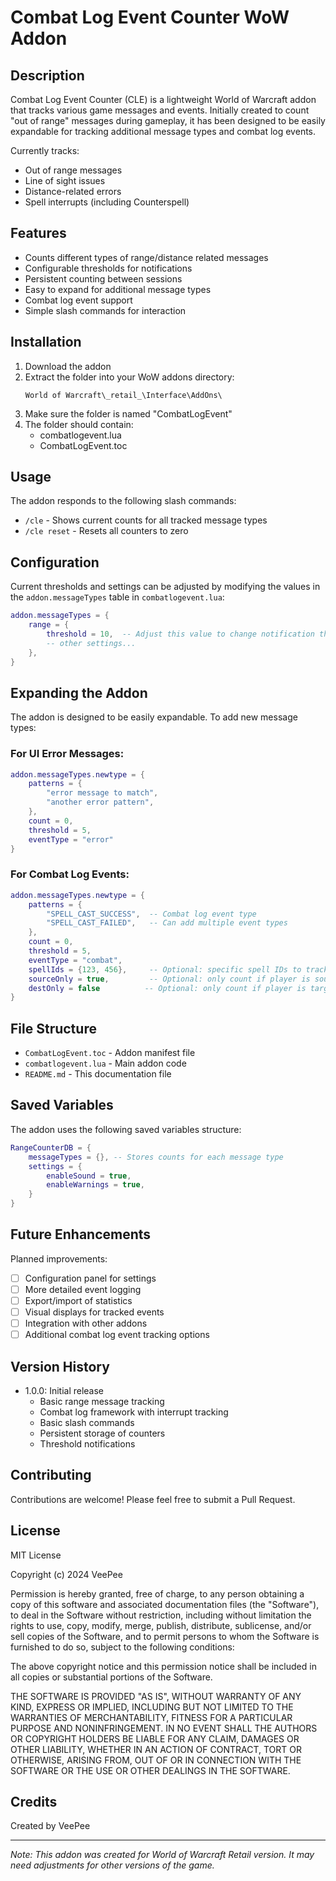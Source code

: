 # Combat Log Event Counter WoW Addon

## Description

Combat Log Event Counter (CLE) is a lightweight World of Warcraft addon that tracks various game messages and events. Initially created to count "out of range" messages during gameplay, it has been designed to be easily expandable for tracking additional message types and combat log events.

Currently tracks:

- Out of range messages
- Line of sight issues
- Distance-related errors
- Spell interrupts (including Counterspell)

## Features

- Counts different types of range/distance related messages
- Configurable thresholds for notifications
- Persistent counting between sessions
- Easy to expand for additional message types
- Combat log event support
- Simple slash commands for interaction

## Installation

1. Download the addon
2. Extract the folder into your WoW addons directory:
   ```
   World of Warcraft\_retail_\Interface\AddOns\
   ```
3. Make sure the folder is named "CombatLogEvent"
4. The folder should contain:
   - combatlogevent.lua
   - CombatLogEvent.toc

## Usage

The addon responds to the following slash commands:

- `/cle` - Shows current counts for all tracked message types
- `/cle reset` - Resets all counters to zero

## Configuration

Current thresholds and settings can be adjusted by modifying the values in the `addon.messageTypes` table in `combatlogevent.lua`:

```lua
addon.messageTypes = {
    range = {
        threshold = 10,  -- Adjust this value to change notification threshold
        -- other settings...
    },
}
```

## Expanding the Addon

The addon is designed to be easily expandable. To add new message types:

### For UI Error Messages:

```lua
addon.messageTypes.newtype = {
    patterns = {
        "error message to match",
        "another error pattern",
    },
    count = 0,
    threshold = 5,
    eventType = "error"
}
```

### For Combat Log Events:

```lua
addon.messageTypes.newtype = {
    patterns = {
        "SPELL_CAST_SUCCESS",  -- Combat log event type
        "SPELL_CAST_FAILED",   -- Can add multiple event types
    },
    count = 0,
    threshold = 5,
    eventType = "combat",
    spellIds = {123, 456},     -- Optional: specific spell IDs to track
    sourceOnly = true,         -- Optional: only count if player is source
    destOnly = false          -- Optional: only count if player is target
}
```

## File Structure

- `CombatLogEvent.toc` - Addon manifest file
- `combatlogevent.lua` - Main addon code
- `README.md` - This documentation file

## Saved Variables

The addon uses the following saved variables structure:

```lua
RangeCounterDB = {
    messageTypes = {}, -- Stores counts for each message type
    settings = {
        enableSound = true,
        enableWarnings = true,
    }
}
```

## Future Enhancements

Planned improvements:

- [ ] Configuration panel for settings
- [ ] More detailed event logging
- [ ] Export/import of statistics
- [ ] Visual displays for tracked events
- [ ] Integration with other addons
- [ ] Additional combat log event tracking options

## Version History

- 1.0.0: Initial release
  - Basic range message tracking
  - Combat log framework with interrupt tracking
  - Basic slash commands
  - Persistent storage of counters
  - Threshold notifications

## Contributing

Contributions are welcome! Please feel free to submit a Pull Request.

## License

MIT License

Copyright (c) 2024 VeePee

Permission is hereby granted, free of charge, to any person obtaining a copy
of this software and associated documentation files (the "Software"), to deal
in the Software without restriction, including without limitation the rights
to use, copy, modify, merge, publish, distribute, sublicense, and/or sell
copies of the Software, and to permit persons to whom the Software is
furnished to do so, subject to the following conditions:

The above copyright notice and this permission notice shall be included in all
copies or substantial portions of the Software.

THE SOFTWARE IS PROVIDED "AS IS", WITHOUT WARRANTY OF ANY KIND, EXPRESS OR
IMPLIED, INCLUDING BUT NOT LIMITED TO THE WARRANTIES OF MERCHANTABILITY,
FITNESS FOR A PARTICULAR PURPOSE AND NONINFRINGEMENT. IN NO EVENT SHALL THE
AUTHORS OR COPYRIGHT HOLDERS BE LIABLE FOR ANY CLAIM, DAMAGES OR OTHER
LIABILITY, WHETHER IN AN ACTION OF CONTRACT, TORT OR OTHERWISE, ARISING FROM,
OUT OF OR IN CONNECTION WITH THE SOFTWARE OR THE USE OR OTHER DEALINGS IN THE
SOFTWARE.

## Credits

Created by VeePee

---

_Note: This addon was created for World of Warcraft Retail version. It may need adjustments for other versions of the game._
